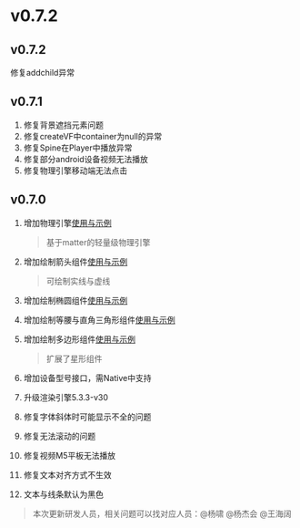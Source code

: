 # v0.7.2

## v0.7.2

修复addchild异常

## v0.7.1

1. 修复背景遮挡元素问题
1. 修复createVF中container为null的异常
1. 修复Spine在Player中播放异常
1. 修复部分android设备视频无法播放
1. 修复物理引擎移动端无法点击

## v0.7.0 

1. 增加物理引擎[使用与示例](https://vipkid-edu.github.io/vf-docs/gui/matter.html)
    > 基于matter的轻量级物理引擎

1. 增加绘制箭头组件[使用与示例](https://vipkid-edu.github.io/vf-docs/gui/arrow.html)
    > 可绘制实线与虚线

1. 增加绘制椭圆组件[使用与示例](https://vipkid-edu.github.io/vf-docs/gui/ellipse.html)

1. 增加绘制等腰与直角三角形组件[使用与示例](https://vipkid-edu.github.io/vf-docs/gui/isosceles.html)

1. 增加绘制多边形组件[使用与示例](https://vipkid-edu.github.io/vf-docs/gui/star.html)
    > 扩展了星形组件

1. 增加设备型号接口，需Native中支持

1. 升级渲染引擎5.3.3-v30

1. 修复字体斜体时可能显示不全的问题

1. 修复无法滚动的问题

1. 修复视频M5平板无法播放

1. 修复文本对齐方式不生效

1. 文本与线条默认为黑色

> 本次更新研发人员，相关问题可以找对应人员：@杨啸 @杨杰会 @王海阔